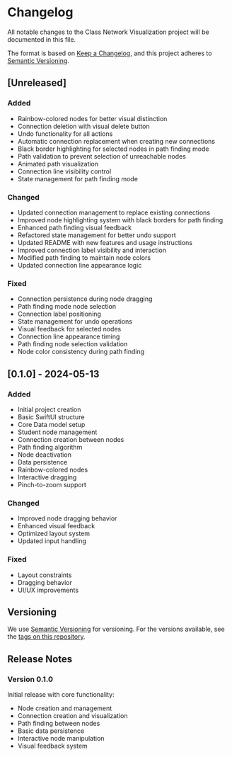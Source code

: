 # Changelog

All notable changes to the Class Network Visualization project will be documented in this file.

The format is based on [Keep a Changelog](https://keepachangelog.com/en/1.0.0/),
and this project adheres to [Semantic Versioning](https://semver.org/spec/v2.0.0.html).

## [Unreleased]

### Added
- Rainbow-colored nodes for better visual distinction
- Connection deletion with visual delete button
- Undo functionality for all actions
- Automatic connection replacement when creating new connections
- Black border highlighting for selected nodes in path finding mode
- Path validation to prevent selection of unreachable nodes
- Animated path visualization
- Connection line visibility control
- State management for path finding mode

### Changed
- Updated connection management to replace existing connections
- Improved node highlighting system with black borders for path finding
- Enhanced path finding visual feedback
- Refactored state management for better undo support
- Updated README with new features and usage instructions
- Improved connection label visibility and interaction
- Modified path finding to maintain node colors
- Updated connection line appearance logic

### Fixed
- Connection persistence during node dragging
- Path finding mode node selection
- Connection label positioning
- State management for undo operations
- Visual feedback for selected nodes
- Connection line appearance timing
- Path finding node selection validation
- Node color consistency during path finding

## [0.1.0] - 2024-05-13

### Added
- Initial project creation
- Basic SwiftUI structure
- Core Data model setup
- Student node management
- Connection creation between nodes
- Path finding algorithm
- Node deactivation
- Data persistence
- Rainbow-colored nodes
- Interactive dragging
- Pinch-to-zoom support

### Changed
- Improved node dragging behavior
- Enhanced visual feedback
- Optimized layout system
- Updated input handling

### Fixed
- Layout constraints
- Dragging behavior
- UI/UX improvements

## Versioning

We use [Semantic Versioning](http://semver.org/) for versioning. For the versions available, see the [tags on this repository](https://github.com/yourusername/Nodes/tags).

## Release Notes

### Version 0.1.0
Initial release with core functionality:
- Node creation and management
- Connection creation and visualization
- Path finding between nodes
- Basic data persistence
- Interactive node manipulation
- Visual feedback system 